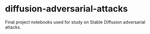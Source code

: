 # diffusion-adversarial-attacks
Final project notebooks used for study on Stable Diffusion adversarial attacks.

